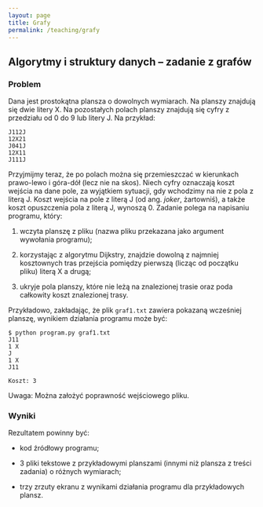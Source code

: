 ```yaml
---
layout: page
title: Grafy
permalink: /teaching/grafy
---
```


## Algorytmy i struktury danych – zadanie z grafów

### Problem

Dana jest prostokątna plansza o dowolnych wymiarach. Na planszy znajdują się dwie litery X. Na pozostałych polach planszy znajdują się cyfry z przedziału od 0 do 9 lub litery J. Na przykład:

```
J112J
12X21
J041J
12X11
J111J
```

Przyjmijmy teraz, że po polach można się przemieszczać w kierunkach prawo-lewo i góra-dół (lecz nie na skos). Niech cyfry oznaczają koszt wejścia na dane pole, za wyjątkiem sytuacji, gdy wchodzimy na nie z pola z literą J. Koszt wejścia na pole z literą J (od ang. _joker_, żartowniś), a także koszt opuszczenia pola z literą J, wynoszą 0. Zadanie polega na napisaniu programu, który:

1. wczyta planszę z pliku (nazwa pliku przekazana jako argument wywołania programu);

2. korzystając z algorytmu Dijkstry, znajdzie dowolną z najmniej kosztownych tras przejścia pomiędzy pierwszą (licząc od początku pliku) literą X a drugą;

3. ukryje pola planszy, które nie leżą na znalezionej trasie oraz poda całkowity koszt znalezionej trasy.

Przykładowo, zakładając, że plik `graf1.txt` zawiera pokazaną wcześniej planszę, wynikiem działania programu może być:

```
$ python program.py graf1.txt
J11
1 X
J
1 X
J11

Koszt: 3
```
Uwaga: Można założyć poprawność wejściowego pliku.

### Wyniki

Rezultatem powinny być:

- kod źródłowy programu;

- 3 pliki tekstowe z przykładowymi planszami (innymi niż plansza z treści zadania) o różnych wymiarach;

- trzy zrzuty ekranu z wynikami działania programu dla przykładowych plansz.
